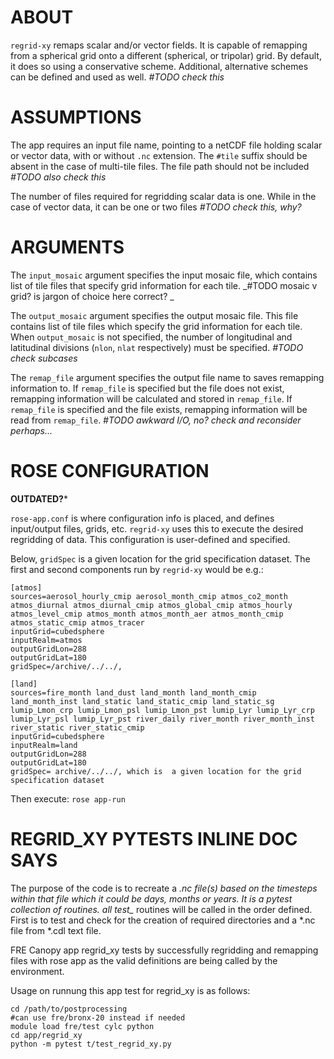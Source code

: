 # ABOUT

`regrid-xy` remaps scalar and/or vector fields. It is capable of remapping from a spherical grid onto a different (spherical, or tripolar) grid.
By default, it does so using a conservative scheme. Additional, alternative schemes can be defined and used as well.
_#TODO check this_

# ASSUMPTIONS

The app requires an input file name, pointing to a netCDF file holding scalar or vector data, with or without `.nc` extension. The `#tile` suffix
should be absent in the case of multi-tile files. The file path should not be included
_#TODO also check this_

The number of files required for regridding scalar data is one. While in the case of vector data, it can be one or two files
_#TODO check this, why?_

# ARGUMENTS

The `input_mosaic` argument specifies the input mosaic file, which contains list of tile files that specify grid information for each tile.
_#TODO mosaic v grid? is jargon of choice here correct? _

The `output_mosaic` argument specifies the output mosaic file.
This file contains list of tile files which specify the grid information for each tile. When `output_mosaic` is not specified, the number of
longitudinal and latitudinal divisions (`nlon`, `nlat` respectively) must be specified.
_#TODO check subcases_

The `remap_file` argument specifies the output file name to saves remapping information to. If `remap_file` is specified but the file does not exist,
remapping information will be calculated and stored in `remap_file`.
If `remap_file` is specified and the file exists, remapping information will be read from `remap_file`.
_#TODO awkward I/O, no? check and reconsider perhaps..._

# ROSE CONFIGURATION

**OUTDATED?***

`rose-app.conf` is where configuration info is placed, and defines input/output files, grids, etc. `regrid-xy` uses this to execute the desired
regridding of data. This configuration is user-defined and specified.

Below, `gridSpec` is a given location for the grid specification dataset. The first and second components run by `regrid-xy` would be e.g.:
```
[atmos] 
sources=aerosol_hourly_cmip aerosol_month_cmip atmos_co2_month atmos_diurnal atmos_diurnal_cmip atmos_global_cmip atmos_hourly atmos_level_cmip atmos_month atmos_month_aer atmos_month_cmip atmos_static_cmip atmos_tracer
inputGrid=cubedsphere
inputRealm=atmos
outputGridLon=288
outputGridLat=180
gridSpec=/archive/../../, 

[land] 
sources=fire_month land_dust land_month land_month_cmip land_month_inst land_static land_static_cmip land_static_sg lumip_Lmon_crp lumip_Lmon_psl lumip_Lmon_pst lumip_Lyr lumip_Lyr_crp lumip_Lyr_psl lumip_Lyr_pst river_daily river_month river_month_inst river_static river_static_cmip
inputGrid=cubedsphere
inputRealm=land
outputGridLon=288
outputGridLat=180
gridSpec= archive/../../, which is  a given location for the grid specification dataset
```
Then execute:
`rose app-run`

# REGRID_XY PYTESTS INLINE DOC SAYS
The purpose of the code is to recreate a *.nc file(s) based on the timesteps within that file which it could be days, 
months or years.  It is a pytest collection of routines.  all test_* routines will be called in the order defined. 
First is to test and check for the creation of required directories and a *.nc file from *.cdl text file.

FRE Canopy app regrid_xy tests by successfully regridding and remapping files with rose app as the valid definitions
are being called by the environment.

Usage on runnung this app test for regrid_xy is as follows: 
```
cd /path/to/postprocessing
#can use fre/bronx-20 instead if needed
module load fre/test cylc python
cd app/regrid_xy 
python -m pytest t/test_regrid_xy.py
```

